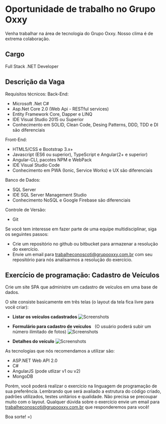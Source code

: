 Oportunidade de trabalho no Grupo Oxxy
===========================================

Venha trabalhar na área de tecnologia do Grupo Oxxy. Nosso clima é de extrema colaboração. 

Cargo
-------------------------------------------------------
Full Stack .NET Developer

Descrição da Vaga
-------------------------------------------------------
Requisitos técnicos:
Back-End:
- Microsoft .Net C#
- Asp.Net Core 2.0 (Web Api - RESTful services)
- Entity Framework Core, Dapper e LINQ
- IDE Visual Studio 2015 ou Superior
- Conhecimento em SOLID, Clean Code, Desing Patterns, DDD, TDD e DI são diferenciais

Front-End:
- HTML5/CSS e Bootstrap 3.x+
- Javascript (ES6 ou superior), TypeScript e Angular(2+ e superior)
- Angular-CLI, pacotes NPM e WebPack
- IDE Visual Studio Code
- Conhecimento em PWA (Ionic, Service Works) e UX são diferenciais

Banco de Dados:
- SQL Server
- IDE SQL Server Management Studio
- Conhecimento NoSQL e Google Firebase são diferenciais

Controle de Versão:
- Git

Se você tem interesse em fazer parte de uma equipe multidisciplinar, siga os seguintes passos:
 - Crie um repositório no github ou bitbucket para armazenar a resolução do exercício.
 - Envie um email para trabalheconoscoti@grupooxxy.com.br com seu repositório para nós analisarmos a resolução do exercício.

Exercício de programação: Cadastro de Veículos
-------------------------------------------------------

Crie um site SPA que administre um cadastro de veículos em uma base de dados.

O site consiste basicamente em três telas (o layout da tela fica livre para você criar):

 * **Listar os veículos cadastrados** 
   ![Screenshots](lista-01.png)
    
 * **Formulário para cadastro de veículos**
   (O usuário poderá subir um número ilimitado de fotos)
   ![Screenshots](cadastrar.png)
    
 * **Detalhes do veículo** 
   ![Screenshots](visualizar.png)
      
As tecnologias que nós recomendamos a utilizar são:
- ASP.NET Web API 2.0
- C#
- AngularJS (pode utlizar v1 ou v2)
- MongoDB

Porém, você poderá realizar o exercício na linguagem de programação de sua preferência. 
Lembrando que será avaliado a estrutura do código criado, padrões utilizados, testes unitários e qualidade. Não precisa se precoupar muito com o layout. Qualquer dúvida sobre o exercício envie um email para trabalheconoscoti@grupooxxy.com.br que responderemos para você!

Boa sorte! =)

